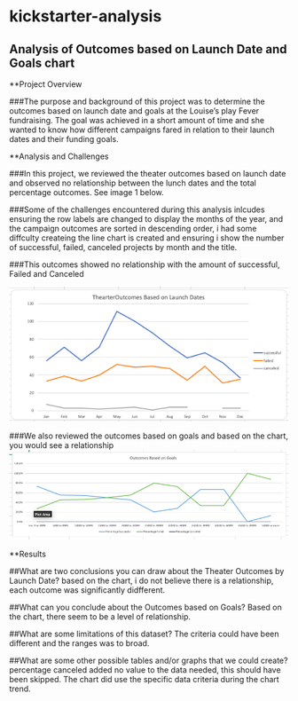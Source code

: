 # kickstarter-analysis

## Analysis of Outcomes based on Launch Date and Goals chart

**Project Overview

  ###The purpose and background of this project was to determine the outcomes based on launch date and goals at the Louise’s play Fever fundraising. The goal was achieved in a short amount of time and she wanted to know how different campaigns fared in relation to their launch dates and their funding goals. 

**Analysis and Challenges

  ###In this project, we reviewed the theater outcomes based on launch date and observed no relationship between the lunch dates and the total percentage outcomes. See image 1 below.
  
   ###Some of the challenges encountered during this analysis inlcudes ensuring the row labels are changed to display the months of the year, and the       campaign outcomes are sorted in descending order, i had some diffculty createing the line chart is created and ensuring i show the number of successful,  failed, canceled projects by month and the title.

  ###This outcomes showed no relationship with the amount of successful, Failed and Canceled
  
![image 1](https://github.com/Jeantherapy/kickstarter-analysis/blob/main/Resources/Theater_Outcomes_vs_Launch.png)
  
  ###We also reviewed the outcomes based on goals and based on the chart, you would see a relationship
![image 2](https://github.com/Jeantherapy/kickstarter-analysis/blob/main/Resources/Outcomes_%20vs_Goals.png)

**Results

##What are two conclusions you can draw about the Theater Outcomes by Launch Date? based on the chart, i do not believe there is a relationship, each outcome was significantly didfferent.

##What can you conclude about the Outcomes based on Goals? Based on the chart, there seem to be a level of relationship.

##What are some limitations of this dataset? The criteria could have been different and the ranges was to broad.

##What are some other possible tables and/or graphs that we could create? percentage canceled added no value to the data needed, this should have been skipped. The chart did use the specific data criteria during the chart trend.
